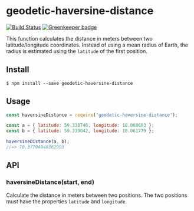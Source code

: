 # geodetic-haversine-distance

[![Build Status](https://travis-ci.org/dbrockman/geodetic-haversine-distance.svg?branch=master)](https://travis-ci.org/dbrockman/geodetic-haversine-distance)
[![Greenkeeper badge](https://badges.greenkeeper.io/dbrockman/geodetic-haversine-distance.svg)](https://greenkeeper.io/)

This function calculates the distance in meters between two latitude/longitude coordinates.
Instead of using a mean radius of Earth, the radius is estimated using the `latitude` of the first position.


## Install

```
$ npm install --save geodetic-haversine-distance
```


## Usage

```js
const haversineDistance = require('geodetic-haversine-distance');

const a = { latitude: 59.338746, longitude: 18.060683 };
const b = { latitude: 59.339042, longitude: 18.061779 };

haversineDistance(a, b);
//=> 70.37704048362993
```


## API

### haversineDistance(start, end)

Calculate the distance in meters between two positions.
The two positions must have the properties `latitude` and `longitude`.

